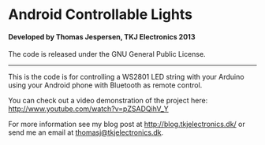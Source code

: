 # Android Controllable Lights
#### Developed by Thomas Jespersen, TKJ Electronics 2013

The code is released under the GNU General Public License.
_________

This is the code is for controlling a WS2801 LED string with your Arduino using your Android phone with Bluetooth as remote control.

You can check out a video demonstration of the project here: <http://www.youtube.com/watch?v=pZSADQihV_Y>

For more information see my blog post at <http://blog.tkjelectronics.dk/> or send me an email at <thomasj@tkjelectronics.dk>.
